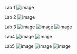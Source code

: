 Lab 1
![image](https://github.com/Marik3451/WebDesign/assets/106335954/e567d091-bbd8-4006-a0b0-2cccadfc4b44)


Lab 2
![image](https://github.com/Marik3451/WebDesign/assets/106335954/a0b3c4dd-549c-4b87-b9e2-07c1ec4f75b7)

Lab 3
![image](https://github.com/Marik3451/WebDesign/assets/106335954/51ea7de4-1e8c-4c18-a8cb-59d06ab7510d)
![image](https://github.com/Marik3451/WebDesign/assets/106335954/1f7ee60d-43a4-430e-a4ae-6163e65801f2)
![image](https://github.com/Marik3451/WebDesign/assets/106335954/31972cb9-1b31-4655-8ff7-e6266397d6c1)

Lab4
![image](https://github.com/Marik3451/WebDesign/assets/106335954/6ac89b38-9caf-4457-8a50-2d54af40572c)
![image](https://github.com/Marik3451/WebDesign/assets/106335954/94fbdc60-d53c-4aa5-904a-96b338174f92)

Lab5
![image](https://github.com/Marik3451/WebDesign/assets/106335954/204aea94-5152-478f-a079-2e8a3dad01c6)
![image](https://github.com/Marik3451/WebDesign/assets/106335954/56f33fe5-c846-4c87-a556-29824dd4618a)
![image](https://github.com/Marik3451/WebDesign/assets/106335954/cbdf6c49-7df7-453a-b6f2-da33a7b51e89)







